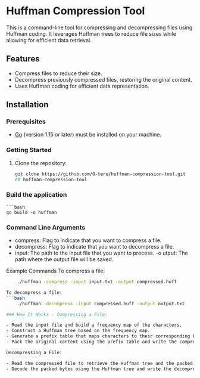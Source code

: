 # Huffman Compression Tool

This is a command-line tool for compressing and decompressing files using Huffman coding. It leverages Huffman trees to reduce file sizes while allowing for efficient data retrieval.

## Features

- Compress files to reduce their size.
- Decompress previously compressed files, restoring the original content.
- Uses Huffman coding for efficient data representation.

## Installation

### Prerequisites

- [Go](https://golang.org/dl/) (version 1.15 or later) must be installed on your machine.

### Getting Started

1. Clone the repository:
   ```bash
   git clone https://github.com/O-tero/huffman-compression-tool.git
   cd huffman-compression-tool


### Build the application
    ```bash
    go build -o huffman


### Command Line Arguments
- compress: Flag to indicate that you want to compress a file.
- decompress: Flag to indicate that you want to decompress a file.
- input: The path to the input file that you want to process.
-o utput: The path where the output file will be saved.

Example Commands
To compress a file:
```bash
    ./huffman -compress -input input.txt -output compressed.huff

To decompress a file:
```bash
    ./huffman -decompress -input compressed.huff -output output.txt

### How It Works - Compressing a File:

- Read the input file and build a frequency map of the characters.
- Construct a Huffman tree based on the frequency map.
- Generate a prefix table that maps characters to their corresponding binary codes.
- Pack the original content using the prefix table and write the compressed data to the specified output file along with the Huffman tree.

Decompressing a File:

- Read the compressed file to retrieve the Huffman tree and the packed bytes.
- Decode the packed bytes using the Huffman tree and write the decompressed data to the specified output file.
